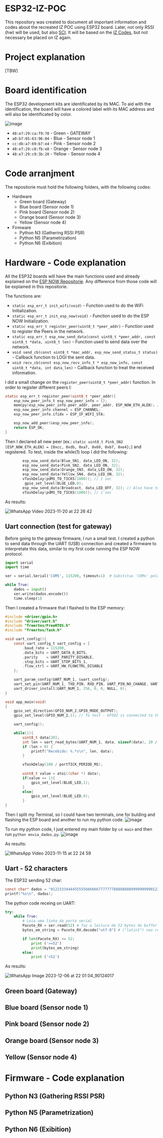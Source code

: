 # ESP32-IZ-POC
This repository was created to document all important information and codes about the recreated IZ POC using ESP32 board. Later, not only RSSI (hw) will be used, but also [SCI](https://github.com/espressif/esp-csi). It will be based on the [IZ Codes](https://github.com/Rafaelatff/IZ-codes), but not necessary be placed on IZ again. 

# Project explanation

[TBW]

# Board identification

The ESP32 development kits are identificated by its MAC. To aid with the identification, the board will have a colored label with its MAC address and will also be identificated by color.

![image](https://github.com/Rafaelatff/ESP32-IZ-POC/assets/58916022/92d28037-9e6d-4f47-ba7e-cf0b993fe9e1)

* `48:e7:29:ca:f9:78` - Green - GATEWAY
* `a0:b7:65:63:96:04` - Blue - Sensor node 1 
* `cc:db:a7:69:b7:e4` - Pink - Sensor node 2
* `48:e7:29:c8:fb:e8` - Orange - Sensor node 3
* `48:e7:29:c9:3b:20` - Yellow - Sensor node 4

# Code arranjment

The repositorie must hold the following folders, with the following codes:

* Hardware
  - Green board (Gateway)
  - Blue board (Sensor node 1)
  - Pink board (Sensor node 2)
  - Orange board (Sensor node 3)
  - Yellow (Sensor node 4)
* Firmware
  - Python N3 (Gathering RSSI PSR)
  - Python N5 (Parametrization)
  - Python N6 (Exibition)
 
# Hardware - Code explanation

All the ESP32 boards will have the main functions used and already explained on the [ESP NOW Repositorie](https://github.com/Rafaelatff/ESP32-WROOM-32-ESP-NOW/tree/main). Any difference from those code will be explained in this repositorie.

The functions are:
* `static esp_err_t init_wifi(void)` - Function used to do the WiFi Initialization.
* `static esp_err_t init_esp_now(void)` - Function used to do the ESP NOW Initialization.
* `static esp_err_t register_peer(uint8_t *peer_addr)` - Function used to register the Peers in the network.
* `static esp_err_t esp_now_send_data(const uint8_t *peer_addr, const uint8_t *data, uint8_t len)` - Function used to send data over the network.
* `void send_cb(const uint8_t *mac_addr, esp_now_send_status_t status)` - Callback function to LOGI the sent data.
* `void recv_cb(const esp_now_recv_info_t * esp_now_info, const uint8_t *data, int data_len)` - Callback function to treat the received information.

I did a small change on the `register_peer(uint8_t *peer_addr)` function. In order to register different peers I: 

```c
static esp_err_t register_peer(uint8_t *peer_addr){
    esp_now_peer_info_t esp_now_peer_info = {};
    memcpy(esp_now_peer_info.peer_addr, peer_addr, ESP_NOW_ETH_ALEN); // Changed second paramter to receive peer_addr instead of peer_mac
    esp_now_peer_info.channel = ESP_CHANNEL;
    esp_now_peer_info.ifidx = ESP_IF_WIFI_STA;

    esp_now_add_peer(&esp_now_peer_info);
    return ESP_OK;
}
```
Then I declared all new peer (ex.: `static uint8_t Pink_SN2 [ESP_NOW_ETH_ALEN] = {0xcc, 0xdb, 0xa7, 0x69, 0xb7, 0xe4};`) and registered. To test, inside the while(1) loop I did the following:

```c
        esp_now_send_data(Blue_SN1, data_LED_ON, 32);
        esp_now_send_data(Pink_SN2, data_LED_ON, 32);
        esp_now_send_data(Orange_SN3, data_LED_ON, 32);
        esp_now_send_data(Yellow_SN4, data_LED_ON, 32);
        vTaskDelay(pdMS_TO_TICKS(1000)); // 1 sec
         gpio_set_level(BLUE_LED,0);
        esp_now_send_data(Broadcast, data_LED_OFF, 32); // Also have to declare Broadcast and call ESP_ERROR_CHECK(register_peer(Broadcast));
        vTaskDelay(pdMS_TO_TICKS(1000)); // 1 sec  
```

As results:

![WhatsApp Video 2023-11-20 at 22 26 42](https://github.com/Rafaelatff/ESP32-IZ-POC/assets/58916022/722ee950-5232-45c0-b3e3-43a3794fdaa7)


## Uart connection (test for gateway)

Before going to the gateway firmware, I run a small test. I created a python to send data through the UART (USB) connection and created a firmware to interpretate this data, similar to my first code running the ESP NOW protocol.

```py
import serial
import time

ser = serial.Serial('COM5', 115200, timeout=1)  # Substitua 'COMx' pela porta do seu ESP32

while True:
    dados = input()
    ser.write(dados.encode())
    time.sleep(1)
```
Then I created a firmware that I flashed to the ESP memory:

```c
#include <driver/gpio.h>
#include "driver/uart.h"
#include "freertos/FreeRTOS.h"
#include "freertos/Task.h"

void uart_config(){
    const uart_config_t uart_config = {
        .baud_rate = 115200,
        .data_bits = UART_DATA_8_BITS,
        .parity    = UART_PARITY_DISABLE,
        .stop_bits = UART_STOP_BITS_1,
        .flow_ctrl = UART_HW_FLOWCTRL_DISABLE
    };

    uart_param_config(UART_NUM_1, &uart_config);
    uart_set_pin(UART_NUM_1, TXD_PIN, RXD_PIN, UART_PIN_NO_CHANGE, UART_PIN_NO_CHANGE);
    uart_driver_install(UART_NUM_1, 256, 0, 0, NULL, 0);
}

void app_main(void)
{
    gpio_set_direction(GPIO_NUM_2,GPIO_MODE_OUTPUT);
    gpio_set_level(GPIO_NUM_2,1); // To test - GPIO2 is connected to the anode of blue led.

    uart_config();

    while(1){
        uint8_t data[20];
        int len = uart_read_bytes(UART_NUM_1, data, sizeof(data), 20 / portTICK_PERIOD_MS);
        if (len > 0) {
            printf("Recebido: %.*s\n", len, data);
        }

        vTaskDelay(100 / portTICK_PERIOD_MS);
        
        uint8_t value = atoi((char *) data);
        if(value == 1){
            gpio_set_level(BLUE_LED,1);
        }
        else{
            gpio_set_level(BLUE_LED,0);
        }
}
```
Then I split my Terminal, so I could have two terminals, one for bulding and flashing the ESP board and another to run my python code.
![image](https://github.com/Rafaelatff/ESP32-IZ-POC/assets/58916022/8225e303-d80b-4cb9-bf39-17704a0bcf4e)

To run my python code, I just entered my main folder by `cd main` and then run `python envia_dados.py`.
![image](https://github.com/Rafaelatff/ESP32-IZ-POC/assets/58916022/299e27c6-f533-4c2c-abfa-b9cafd047cb9)

As results:

![WhatsApp Video 2023-11-15 at 22 24 59](https://github.com/Rafaelatff/ESP32-IZ-POC/assets/58916022/98689282-1f5a-4888-ab81-3d47d8a9e920)

## Uart - 52 characters

The ESP32 sending 52 char:

```c
const char* dados = "0122333444455555666666777777788888888999999999012233"; //52 bytes
printf("%s\n", dados);
```

The python code receing on UART:

```py
try:
    while True:
        # Leia uma linha da porta serial
        Pacote_RX = ser.read(52) # faz a leitura de 52 bytes do buffer que rec
        bytes_em_string = Pacote_RX.decode("utf-8") # ("latin1") nao retornou 1 erro se quer

        if len(Pacote_RX) >= 52:
            print ('>=52')
            print(bytes_em_string)
        else:
            print ('<52')
```

As results:

![WhatsApp Image 2023-12-06 at 22 01 04_90124017](https://github.com/Rafaelatff/ESP32-IZ-POC/assets/58916022/1542e2b0-f7e0-4ba0-b16d-c9c0b96cd5b3)


## Green board (Gateway)

## Blue board (Sensor node 1)

## Pink board (Sensor node 2)

## Orange board (Sensor node 3)

## Yellow (Sensor node 4)

# Firmware - Code explanation

## Python N3 (Gathering RSSI PSR)

## Python N5 (Parametrization)

## Python N6 (Exibition)
